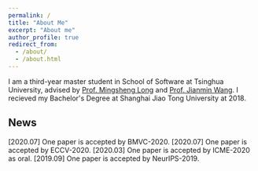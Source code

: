 ```yaml
---
permalink: /
title: "About Me"
excerpt: "About me"
author_profile: true
redirect_from: 
  - /about/
  - /about.html
---
```


I am a third-year master student in School of Software at Tsinghua University, advised by [Prof. Mingsheng Long](http://ise.thss.tsinghua.edu.cn/~mlong/) and [Prof. Jianmin Wang](https://scholar.google.com/citations?user=MiovcboAAAAJ&hl=zh-CN). I recieved my Bachelor's Degree at Shanghai Jiao Tong University at 2018.


News
------
[2020.07] One paper is accepted by BMVC-2020. 
[2020.07] One paper is accepted by ECCV-2020.
[2020.03] One paper is accepted by ICME-2020 as oral.
[2019.09] One paper is accepted by NeurIPS-2019.
